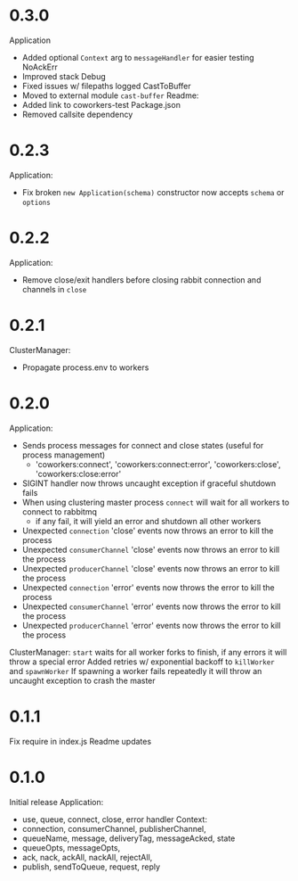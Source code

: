 # 0.3.0
Application
  * Added optional `Context` arg to `messageHandler` for easier testing
NoAckErr
  * Improved stack
Debug
  * Fixed issues w/ filepaths logged
CastToBuffer
  * Moved to external module `cast-buffer`
Readme:
  * Added link to coworkers-test
Package.json
  * Removed callsite dependency

# 0.2.3
Application:
  * Fix broken `new Application(schema)` constructor now accepts `schema` or `options`

# 0.2.2
Application:
  * Remove close/exit handlers before closing rabbit connection and channels in `close`

# 0.2.1
ClusterManager:
  * Propagate process.env to workers

# 0.2.0
Application:
  * Sends process messages for connect and close states (useful for process management)
    * 'coworkers:connect', 'coworkers:connect:error', 'coworkers:close', 'coworkers:close:error'
  * SIGINT handler now throws uncaught exception if graceful shutdown fails
  * When using clustering master process `connect` will wait for all workers to connect to rabbitmq
    * if any fail, it will yield an error and shutdown all other workers
  * Unexpected `connection` 'close' events now throws an error to kill the process
  * Unexpected `consumerChannel` 'close' events now throws an error to kill the process
  * Unexpected `producerChannel` 'close' events now throws an error to kill the process
  * Unexpected `connection` 'error' events now throws the error to kill the process
  * Unexpected `consumerChannel` 'error' events now throws the error to kill the process
  * Unexpected `producerChannel` 'error' events now throws the error to kill the process

ClusterManager:
  `start` waits for all worker forks to finish, if any errors it will throw a special error
  Added retries w/ exponential backoff to `killWorker` and `spawnWorker`
  If spawning a worker fails repeatedly it will throw an uncaught exception to crash the master

# 0.1.1
Fix require in index.js
Readme updates

# 0.1.0
Initial release
Application:
  * use, queue, connect, close, error handler
Context:
  * connection, consumerChannel, publisherChannel,
  * queueName, message, deliveryTag, messageAcked, state
  * queueOpts, messageOpts,
  * ack, nack, ackAll, nackAll, rejectAll,
  * publish, sendToQueue, request, reply
